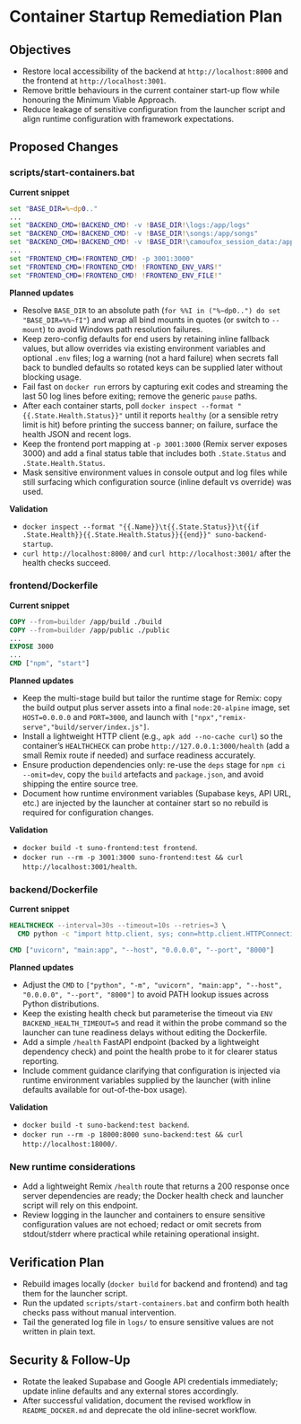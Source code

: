 # Container Startup Remediation Plan

## Objectives
- Restore local accessibility of the backend at `http://localhost:8000` and the frontend at `http://localhost:3001`.
- Remove brittle behaviours in the current container start-up flow while honouring the Minimum Viable Approach.
- Reduce leakage of sensitive configuration from the launcher script and align runtime configuration with framework expectations.

## Proposed Changes

### scripts/start-containers.bat
**Current snippet**
```bat
set "BASE_DIR=%~dp0.."
...
set "BACKEND_CMD=!BACKEND_CMD! -v !BASE_DIR!\logs:/app/logs"
set "BACKEND_CMD=!BACKEND_CMD! -v !BASE_DIR!\songs:/app/songs"
set "BACKEND_CMD=!BACKEND_CMD! -v !BASE_DIR!\camoufox_session_data:/app/camoufox_session_data"
...
set "FRONTEND_CMD=!FRONTEND_CMD! -p 3001:3000"
set "FRONTEND_CMD=!FRONTEND_CMD! !FRONTEND_ENV_VARS!"
set "FRONTEND_CMD=!FRONTEND_CMD! !FRONTEND_ENV_FILE!"
```

**Planned updates**
- Resolve `BASE_DIR` to an absolute path (`for %%I in ("%~dp0..") do set "BASE_DIR=%%~fI"`) and wrap all bind mounts in quotes (or switch to `--mount`) to avoid Windows path resolution failures.
- Keep zero-config defaults for end users by retaining inline fallback values, but allow overrides via existing environment variables and optional `.env` files; log a warning (not a hard failure) when secrets fall back to bundled defaults so rotated keys can be supplied later without blocking usage.
- Fail fast on `docker run` errors by capturing exit codes and streaming the last 50 log lines before exiting; remove the generic `pause` paths.
- After each container starts, poll `docker inspect --format "{{.State.Health.Status}}"` until it reports `healthy` (or a sensible retry limit is hit) before printing the success banner; on failure, surface the health JSON and recent logs.
- Keep the frontend port mapping at `-p 3001:3000` (Remix server exposes 3000) and add a final status table that includes both `.State.Status` and `.State.Health.Status`.
- Mask sensitive environment values in console output and log files while still surfacing which configuration source (inline default vs override) was used.

**Validation**
- `docker inspect --format "{{.Name}}\t{{.State.Status}}\t{{if .State.Health}}{{.State.Health.Status}}{{end}}" suno-backend-startup`.
- `curl http://localhost:8000/` and `curl http://localhost:3001/` after the health checks succeed.

### frontend/Dockerfile
**Current snippet**
```dockerfile
COPY --from=builder /app/build ./build
COPY --from=builder /app/public ./public
...
EXPOSE 3000
...
CMD ["npm", "start"]
```

**Planned updates**
- Keep the multi-stage build but tailor the runtime stage for Remix: copy the build output plus server assets into a final `node:20-alpine` image, set `HOST=0.0.0.0` and `PORT=3000`, and launch with `["npx","remix-serve","build/server/index.js"]`.
- Install a lightweight HTTP client (e.g., `apk add --no-cache curl`) so the container’s `HEALTHCHECK` can probe `http://127.0.0.1:3000/health` (add a small Remix route if needed) and surface readiness accurately.
- Ensure production dependencies only: re-use the `deps` stage for `npm ci --omit=dev`, copy the `build` artefacts and `package.json`, and avoid shipping the entire source tree.
- Document how runtime environment variables (Supabase keys, API URL, etc.) are injected by the launcher at container start so no rebuild is required for configuration changes.

**Validation**
- `docker build -t suno-frontend:test frontend`.
- `docker run --rm -p 3001:3000 suno-frontend:test && curl http://localhost:3001/health`.

### backend/Dockerfile
**Current snippet**
```dockerfile
HEALTHCHECK --interval=30s --timeout=10s --retries=3 \
  CMD python -c "import http.client, sys; conn=http.client.HTTPConnection('127.0.0.1', 8000, timeout=5); conn.request('GET', '/'); status = conn.getresponse().status; sys.exit(0 if 200 <= status < 500 else 1)" || exit 1

CMD ["uvicorn", "main:app", "--host", "0.0.0.0", "--port", "8000"]
```

**Planned updates**
- Adjust the `CMD` to `["python", "-m", "uvicorn", "main:app", "--host", "0.0.0.0", "--port", "8000"]` to avoid PATH lookup issues across Python distributions.
- Keep the existing health check but parameterise the timeout via `ENV BACKEND_HEALTH_TIMEOUT=5` and read it within the probe command so the launcher can tune readiness delays without editing the Dockerfile.
- Add a simple `/health` FastAPI endpoint (backed by a lightweight dependency check) and point the health probe to it for clearer status reporting.
- Include comment guidance clarifying that configuration is injected via runtime environment variables supplied by the launcher (with inline defaults available for out-of-the-box usage).

**Validation**
- `docker build -t suno-backend:test backend`.
- `docker run --rm -p 18000:8000 suno-backend:test && curl http://localhost:18000/`.

### New runtime considerations
- Add a lightweight Remix `/health` route that returns a 200 response once server dependencies are ready; the Docker health check and launcher script will rely on this endpoint.
- Review logging in the launcher and containers to ensure sensitive configuration values are not echoed; redact or omit secrets from stdout/stderr where practical while retaining operational insight.

## Verification Plan
- Rebuild images locally (`docker build` for backend and frontend) and tag them for the launcher script.
- Run the updated `scripts/start-containers.bat` and confirm both health checks pass without manual intervention.
- Tail the generated log file in `logs/` to ensure sensitive values are not written in plain text.

## Security & Follow-Up
- Rotate the leaked Supabase and Google API credentials immediately; update inline defaults and any external stores accordingly.
- After successful validation, document the revised workflow in `README_DOCKER.md` and deprecate the old inline-secret workflow.
